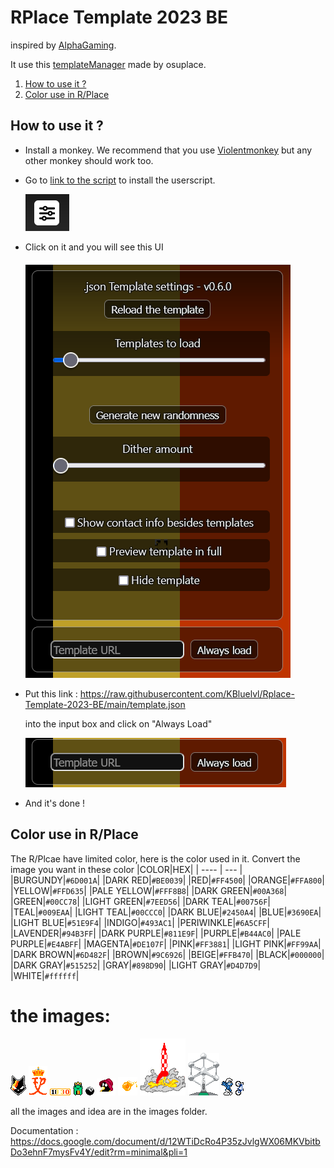 # RPlace Template 2023 BE
inspired by [AlphaGaming](https://github.com/AlphaGaming7780/Belgium-RPlace-Template-2023).

It use this [templateManager](https://github.com/osuplace/templateManager) made by osuplace.

1. [How to use it ?](#usage-instructions)
2. [Color use in R/Place](#color-use-in-rplace)

## How to use it ?
* Install a monkey. We recommend that you use [Violentmonkey](https://violentmonkey.github.io/get-it/) but any other monkey should work too.
* Go to [link to the script](https://github.com/osuplace/templateManager/raw/main/dist/templateManager.user.js) to install the userscript.

  ![screen 1](https://github.com/KBluelvl/Rplace-Template-2023-BE/blob/main/images/readme/setting.PNG?raw=true)
* Click on it and you will see this UI

  ![screen 2](https://github.com/KBluelvl/Rplace-Template-2023-BE/blob/main/images/readme/Template-settings.PNG)
* Put this link : https://raw.githubusercontent.com/KBluelvl/Rplace-Template-2023-BE/main/template.json
  
  into the input box and click on "Always Load"

  ![screen 3](https://github.com/KBluelvl/Rplace-Template-2023-BE/blob/main/images/readme/Template-URL.PNG)
* And it's done !

## Color use in R/Place
The R/Plcae have limited color, here is the color used in it.
Convert the image you want in these color
|COLOR|HEX|
| ---- | --- |
|BURGUNDY|`#6D001A`|
|DARK RED|`#BE0039`|
|RED|`#FF4500`|
|ORANGE|`#FFA800`|
|YELLOW|`#FFD635`|
|PALE YELLOW|`#FFF8B8`|
|DARK GREEN|`#00A368`|
|GREEN|`#00CC78`|
|LIGHT GREEN|`#7EED56`|
|DARK TEAL|`#00756F`|
|TEAL|`#009EAA`|
|LIGHT TEAL|`#00CCC0`|
|DARK BLUE|`#2450A4`|
|BLUE|`#3690EA`|
|LIGHT BLUE|`#51E9F4`|
|INDIGO|`#493AC1`|
|PERIWINKLE|`#6A5CFF`|
|LAVENDER|`#94B3FF`|
|DARK PURPLE|`#811E9F`|
|PURPLE|`#B44AC0`|
|PALE PURPLE|`#E4ABFF`|
|MAGENTA|`#DE107F`|
|PINK|`#FF3881`|
|LIGHT PINK|`#FF99AA`|
|DARK BROWN|`#6D482F`|
|BROWN|`#9C6926`|
|BEIGE|`#FFB470`|
|BLACK|`#000000`|
|DARK GRAY|`#515252`|
|GRAY|`#898D90`|
|LIGHT GRAY|`#D4D7D9`|
|WHITE|`#ffffff`|

# the images:
![belgium-cats](https://github.com/KBluelvl/Rplace-Template-2023-BE/blob/main/images/RPlace/Belgian/Belgium%20cats/KBlue/belgium-cats.png)
![king-philippe](https://github.com/KBluelvl/Rplace-Template-2023-BE/blob/main/images/RPlace/Belgian/King%20Philippe/beerstalker/fp.png)
![1830](https://github.com/KBluelvl/Rplace-Template-2023-BE/blob/main/images/RPlace/Belgian/1830/erkyos/1830.png)
![frog](https://github.com/KBluelvl/Rplace-Template-2023-BE/blob/main/images/RPlace/Other/Frog/frog_3.png)
![Billards-ball](https://github.com/KBluelvl/Rplace-Template-2023-BE/blob/main/images/RPlace/Belgian/Billards%20Ball/antodb/Billards_ball.png)
![r93palm](https://github.com/KBluelvl/Rplace-Template-2023-BE/blob/main/images/RPlace/Other/93Palm/r93palm.png)
![beer](https://github.com/KBluelvl/Rplace-Template-2023-BE/blob/main/images/RPlace/Belgian/Duvel%20beer/eren_g%20%26%20gopnik202/beer.png)
![tintin-rocket](https://github.com/KBluelvl/Rplace-Template-2023-BE/blob/main/images/RPlace/Belgian/Tintin%20Rocket/Unknowns/rocketintin.png)
![atonium](https://github.com/KBluelvl/Rplace-Template-2023-BE/blob/main/images/RPlace/Belgian/Atomium/azoulucoux/Atomium.png)
![smurf](https://github.com/KBluelvl/Rplace-Template-2023-BE/blob/main/images/RPlace/Belgian/smurf/seriousbluejewel/smurf.png)
![bike](https://github.com/KBluelvl/Rplace-Template-2023-BE/blob/main/images/RPlace/Other/Bike/bike.png)

all the images and idea are in the images folder.

Documentation : https://docs.google.com/document/d/12WTiDcRo4P35zJvlgWX06MKVbitbDo3ehnF7mysFv4Y/edit?rm=minimal&pli=1
